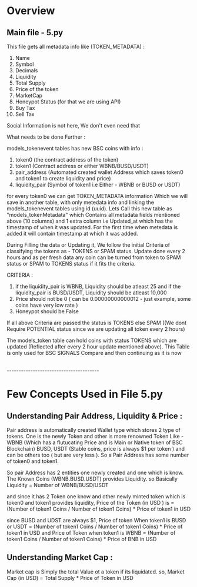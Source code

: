 # Overview

## Main file - 5.py
This file gets all metadata info like (TOKEN_METADATA) : 
1. Name 
2. Symbol
3. Decimals
4. Liquidity
5. Total Supply
6. Price of the token
7. MarketCap
8. Honeypot Status (for that we are using API)
9. Buy Tax
10. Sell Tax

Social Information is not here, We don't even need that

What needs to be done Further : 

models_tokenevent tables has new BSC coins with info : 
1. token0 (the contract address of the token)
2. token1 (Contract address or either WBNB/BUSD/USDT)
3. pair_address (Automated created wallet Address which saves token0 and token1 to create liquidity and price)
4. liquidity_pair (Symbol of token1 i.e Either - WBNB or BUSD or USDT)

for every token0 we can get TOKEN_METADATA information Which we will save in another table, with only metedata info and linking the models_tokenevent tables using id (uuid). Lets Call this new table as "models_tokenMetadata" which Contains all metadata fields mentioned above (10 columns) and 1 extra column i.e Updated_at which has the timestamp of when it was updated. For the first time when metedata is added it will contain timestamp at which it was added.

During Filling the data or Updating it, We follow the initial Criteria of classifying the tokens as - TOKENS or SPAM status. Update done every 2 hours and as per fresh data any coin can be turned from token to SPAM status or SPAM to TOKENS status if it fits the criteria. 

CRITERIA :
1. if the liquidity_pair is WBNB, Liquidity should be atleast 25 and if the liquidity_pair is BUSD/USDT, Liquidity should be atleast 10,000 
2. Price should not be 0 ( can be 0.00000000000012 - just example, some coins have very low rate )
3. Honeypot should be False

If all above Criteria are passed the status is TOKENS else SPAM ((We dont Require POTENTIAL status since we are updating all token every 2 hours)

The models_token table can hold coins with status TOKENS which are updated (Reflected after every 2 hour update mentioned above). This Table is only used for BSC SIGNALS Compare and then continuing as it is now

<br>
---------------------------------------
<br>

# Few Concepts Used in File 5.py

## Understanding Pair Address, Liquidity & Price : 
Pair address is automatically created Wallet type which stores 2 type of tokens. One is the newly Token and other is more renowned Token Like - WBNB (Which has a flutucating Price and is Main or Native token of BSC Blockchain) BUSD, USDT (Stable coins, price is always $1 per token ) and can be others too ( but are very less ). So a Pair Address has some number of token0 and token1.

So pair Address has 2 entities one newly created and one which is know. The Known Coins (WBNB.BUSD.USDT) provides Liquidity. 
so Basically Liquidity = Number of WBNB/BUSD/USDT

and since it has 2 Token one know and other newly minted token which is token0 and token1 provides liquidity, 
Price of the Token (in USD ) is =  (Number of token1 Coins / Number of token1 Coins) * Price of token1 in USD 

since BUSD and UDST are always $1, Price of token When token1 is BUSD or USDT = (Number of token1 Coins / Number of token1 Coins) * Price of token1 in USD 
and Price of Token when token1 is WBNB = (Number of token1 Coins / Number of token1 Coins) * Price of BNB in USD 

## Understanding Market Cap : 
Market cap is Simply the total Value ot a token if its liquidated. so, 
Market Cap (in USD) = Total Supply * Price of Token in USD 

